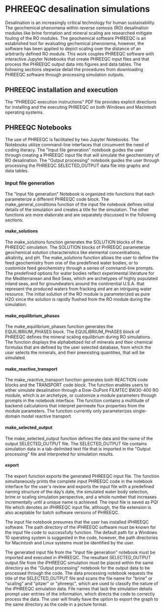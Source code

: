 # PHREEQC desalination simulations

Desalination is an increasingly critical technology for human sustainability. The geochemical phenomena within reverse osmosis (RO) desalination modules like brine formation and mineral scaling are researched mitigate fouling of the RO modules. The geochemical software PHREEQC is an established tool for evaluating gechemical phenonema, however, the software has been applied to depict scaling over the distance of an arbitrarily defined RO module. This work couples PHREEQC software with interactive Jupyter Notebooks that create PHREEQC input files and that process the PHREEQC output data into figures and data tables. The following sections stepwise detail the procedures from downloading PHREEQC software through processing simulation outputs.

## PHREEQC installation and execution

 The "PHREEQC execution instructions" PDF file provides explicit directions for installing and the executing PHREEQC on both Windows and Macintosh operating systems.


## PHREEQC Notebooks 

The use of PHREEQC is facilitated by two Jupyter Notebooks. The Notebooks utilize command-line interfaces that circumvent the need of coding literacy. The "Input file generation" notebook guides the user through creating a PHREEQC input file that will simulate the geochemistry of RO desalination. The "Output processing" notebook guides the user through processing the PHREEQC SELECTED_OUTPUT data file into graphs and data tables.


### Input file generation

The "Input file generation" Notebook is organized into functions that each parameterize a different PHREEQC code block. The make_general_conditions function of the input file notebook defines initial details of the simulation and creates a title for the simulation. The other functions are more elaborate and are separately discussed in the following sections.


#### make_solutions


The make_solutions function generates the SOLUTION blocks of the PHREEQC simulation. The SOLUTION blocks of PHREEQC parameterize geochemical solution characteristics like elemental concentrations, alkalinity, and pH. The make_solutions function allows the user to define the feed geochemistry from one of the predefined water bodies, or to customize feed geochemistry through a series of command-line prompts. The predefined options for water bodies reflect experimental literature for the Mediterranean and Red Seas, which are archetypes of highly populated inland seas, and for groundwaters around the continential U.S.A. that represent the produced waters from fracking and are an intriguing water resource. The initial solution of the RO module is parameterized as pure H2O since the solution is rapidly flushed from the RO module during the simulation.


#### make_equilibrium_phases

The make_equilibrium_phases function generates the EQUILIBRIUM_PHASES block. The EQUILIBRIUM_PHASES block of PHREEQC defines the mineral scaling equilibrium during RO simulations. The function displays the alphabetized list of minerals and their chemical formulas that are defined by the user selected database, from which the user selects the minerals, and their preexisting quantities, that will be simulated. 


#### make_reactive_transport

The make_reactive_transport function generates both REACTION code blocks and the TRANSPORT code block. The function enables users to either simulate desalination through a  Dow-DuPont FILMTEC BW30-400 RO module, which is an archetype, or customize a module parameters through prompts in the notebook interface. The function contains a multitude of backend calculations that interpret permeate flux properties from the module parameters. The function currently only parameterizes single-domain model reactive transport.



#### make_selected_output

The make_selected_output function defines the data and the name of the output SELECTED_OUTPUT file. The SELECTED_OUTPUT file contains simulation data in a tab-delimited text file that is imported in the "Output processing" file and interpreted for simulation results. 


#### export

The export function exports the generated PHREEQC input file. The function simultaneously prints the complete input PHREEQC code in the notebook interface for the user's review and exports the input file with a predefined naming structure of the day’s date, the simulated water body selection, brine or scaling simulation perspective, and a whole number that increases incrementally until a unique name is achieved. The input file is saved as PQI file which denotes an iPHREEQC input file, although, the file extension is also aceptable for batch software versions of PHREEQC.












The input file notebook presumes that the user has installed iPHREEQC software. The path directory of the iPHREEQC software must be known for the input file code to successfully function. The default path for a Windows 10 operating system is suggested in the code, however, the path directories for Macintosh and Linux systems must be identified by the user.     

The generated input file from the "Input file generation" notebook must be imported and executed in iPHREEQC. The resultant SELECTED_OUTPUT output file from the iPHREEQC simulation must be placed within the same directory as the "Output processing" notebook for the output data to be processed through the code. The data processing notebook requests the title of the SELECTED_OUTPUT file and scans the file name for "brine" or "scaling" and "pitzer" or "phreeqc", which are used to classify the nature of the iPHREEQC simulation data. File names that lack the simulation details prompt user entries of the information, which directs the code to correctly process the data. The user will finally have the option to export the graph to the same directory as the code in a picture format.    
